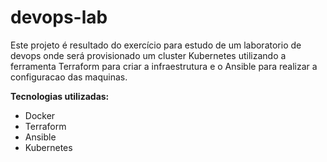 # devops-lab

Este projeto é resultado do exercício para estudo de um laboratorio de devops onde será provisionado um cluster Kubernetes utilizando a ferramenta Terraform para criar a infraestrutura e o Ansible para realizar a configuracao das maquinas. 

**Tecnologias utilizadas:**

- Docker
- Terraform
- Ansible
- Kubernetes
